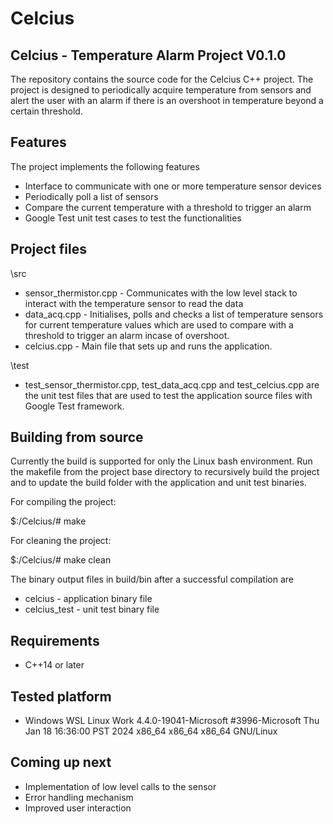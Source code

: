 # Celcius
## Celcius - Temperature Alarm Project V0.1.0

The repository contains the source code for the Celcius C++ project. The project is designed to periodically acquire temperature from sensors and alert the user with an alarm if there is an overshoot in temperature beyond a certain threshold.

## Features
The project implements the following features 
- Interface to communicate with one or more temperature sensor devices
- Periodically poll a list of sensors
- Compare the current temperature with a threshold to trigger an alarm
- Google Test unit test cases to test the functionalities

## Project files
\src
- sensor_thermistor.cpp - Communicates with the low level stack to interact with the temperature sensor to read the data
- data_acq.cpp - Initialises, polls and checks a list of temperature sensors for current temperature values which are used to compare with a threshold to trigger an alarm incase of overshoot.
- celcius.cpp - Main file that sets up and runs the application.

\test
- test_sensor_thermistor.cpp, test_data_acq.cpp and test_celcius.cpp are the unit test files that are used to test the application source files with Google Test framework.

## Building from source
Currently the build is supported for only the Linux bash environment. Run the makefile from the project base directory to recursively build the project and to update the build folder with the application and unit test binaries.

For compiling the project:

$:/Celcius/# make 

For cleaning the project:

$:/Celcius/# make clean

The binary output files in build/bin after a successful compilation are
- celcius - application binary file
- celcius_test - unit test binary file

## Requirements
- C++14 or later

## Tested platform
- Windows WSL Linux Work 4.4.0-19041-Microsoft #3996-Microsoft Thu Jan 18 16:36:00 PST 2024 x86_64 x86_64 x86_64 GNU/Linux 

## Coming up next
- Implementation of low level calls to the sensor
- Error handling mechanism
- Improved user interaction
